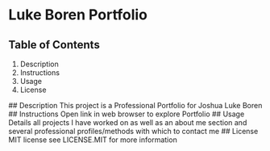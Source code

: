 # Luke Boren Portfolio
## Table of Contents
<ol>
  <li>Description</li>
  <li>Instructions</li>
  <li>Usage</li>
  <li>License</li>
</ol>
## Description
  This project is a Professional Portfolio for Joshua Luke Boren
## Instructions
  Open link in web browser to explore Portfolio
## Usage
  Details all projects I have worked on as well as an about me section and several professional profiles/methods with which to contact me
## License
  MIT license see LICENSE.MIT for more information
